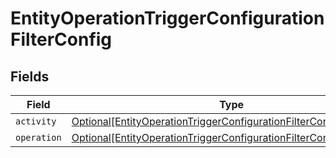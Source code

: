# EntityOperationTriggerConfigurationFilterConfig


## Fields

| Field                                                                                                                                                 | Type                                                                                                                                                  | Required                                                                                                                                              | Description                                                                                                                                           |
| ----------------------------------------------------------------------------------------------------------------------------------------------------- | ----------------------------------------------------------------------------------------------------------------------------------------------------- | ----------------------------------------------------------------------------------------------------------------------------------------------------- | ----------------------------------------------------------------------------------------------------------------------------------------------------- |
| `activity`                                                                                                                                            | [Optional[EntityOperationTriggerConfigurationFilterConfigActivity]](../../models/shared/entityoperationtriggerconfigurationfilterconfigactivity.md)   | :heavy_minus_sign:                                                                                                                                    | N/A                                                                                                                                                   |
| `operation`                                                                                                                                           | [Optional[EntityOperationTriggerConfigurationFilterConfigOperation]](../../models/shared/entityoperationtriggerconfigurationfilterconfigoperation.md) | :heavy_minus_sign:                                                                                                                                    | N/A                                                                                                                                                   |
